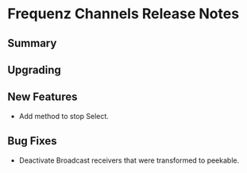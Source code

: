 # Frequenz Channels Release Notes

## Summary

## Upgrading

## New Features
* Add method to stop Select.

## Bug Fixes

* Deactivate Broadcast receivers that were transformed to peekable.

